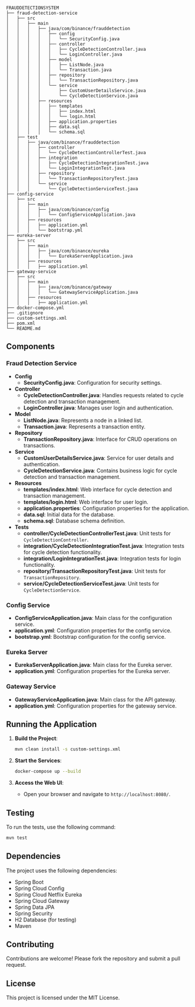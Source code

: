 ```
FRAUDDETECTIONSYSTEM
├── fraud-detection-service
│   ├── src
│   │   ├── main
│   │   │   ├── java/com/binance/frauddetection
│   │   │   │   ├── config
│   │   │   │   │   └── SecurityConfig.java
│   │   │   │   ├── controller
│   │   │   │   │   ├── CycleDetectionController.java
│   │   │   │   │   └── LoginController.java
│   │   │   │   ├── model
│   │   │   │   │   ├── ListNode.java
│   │   │   │   │   └── Transaction.java
│   │   │   │   ├── repository
│   │   │   │   │   └── TransactionRepository.java
│   │   │   │   └── service
│   │   │   │       ├── CustomUserDetailsService.java
│   │   │   │       └── CycleDetectionService.java
│   │   │   ├── resources
│   │   │   │   ├── templates
│   │   │   │   │   ├── index.html
│   │   │   │   │   └── login.html
│   │   │   │   ├── application.properties
│   │   │   │   ├── data.sql
│   │   │   │   └── schema.sql
│   ├── test
│   │   ├── java/com/binance/frauddetection
│   │   │   ├── controller
│   │   │   │   └── CycleDetectionControllerTest.java
│   │   │   ├── integration
│   │   │   │   ├── CycleDetectionIntegrationTest.java
│   │   │   │   └── LoginIntegrationTest.java
│   │   │   ├── repository
│   │   │   │   └── TransactionRepositoryTest.java
│   │   │   └── service
│   │   │       └── CycleDetectionServiceTest.java
├── config-service
│   ├── src
│   │   ├── main
│   │   │   ├── java/com/binance/config
│   │   │   │   └── ConfigServiceApplication.java
│   │   ├── resources
│   │   │   ├── application.yml
│   │   │   └── bootstrap.yml
├── eureka-server
│   ├── src
│   │   ├── main
│   │   │   ├── java/com/binance/eureka
│   │   │   │   └── EurekaServerApplication.java
│   │   ├── resources
│   │   │   ├── application.yml
├── gateway-service
│   ├── src
│   │   ├── main
│   │   │   ├── java/com/binance/gateway
│   │   │   │   └── GatewayServiceApplication.java
│   │   ├── resources
│   │   │   ├── application.yml
├── docker-compose.yml
├── .gitignore
├── custom-settings.xml
├── pom.xml
└── README.md
```

## Components

### Fraud Detection Service
- **Config**
  - **SecurityConfig.java**: Configuration for security settings.
- **Controller**
  - **CycleDetectionController.java**: Handles requests related to cycle detection and transaction management.
  - **LoginController.java**: Manages user login and authentication.
- **Model**
  - **ListNode.java**: Represents a node in a linked list.
  - **Transaction.java**: Represents a transaction entity.
- **Repository**
  - **TransactionRepository.java**: Interface for CRUD operations on transactions.
- **Service**
  - **CustomUserDetailsService.java**: Service for user details and authentication.
  - **CycleDetectionService.java**: Contains business logic for cycle detection and transaction management.
- **Resources**
  - **templates/index.html**: Web interface for cycle detection and transaction management.
  - **templates/login.html**: Web interface for user login.
  - **application.properties**: Configuration properties for the application.
  - **data.sql**: Initial data for the database.
  - **schema.sql**: Database schema definition.
- **Tests**
  - **controller/CycleDetectionControllerTest.java**: Unit tests for `CycleDetectionController`.
  - **integration/CycleDetectionIntegrationTest.java**: Integration tests for cycle detection functionality.
  - **integration/LoginIntegrationTest.java**: Integration tests for login functionality.
  - **repository/TransactionRepositoryTest.java**: Unit tests for `TransactionRepository`.
  - **service/CycleDetectionServiceTest.java**: Unit tests for `CycleDetectionService`.

### Config Service
- **ConfigServiceApplication.java**: Main class for the configuration service.
- **application.yml**: Configuration properties for the config service.
- **bootstrap.yml**: Bootstrap configuration for the config service.

### Eureka Server
- **EurekaServerApplication.java**: Main class for the Eureka server.
- **application.yml**: Configuration properties for the Eureka server.

### Gateway Service
- **GatewayServiceApplication.java**: Main class for the API gateway.
- **application.yml**: Configuration properties for the gateway service.

## Running the Application

1. **Build the Project**:
   ```sh
   mvn clean install -s custom-settings.xml
   ```

2. **Start the Services**:
   ```sh
   docker-compose up --build
   ```

3. **Access the Web UI**:
   - Open your browser and navigate to `http://localhost:8080/`.

## Testing

To run the tests, use the following command:
```sh
mvn test
```

## Dependencies

The project uses the following dependencies:
- Spring Boot
- Spring Cloud Config
- Spring Cloud Netflix Eureka
- Spring Cloud Gateway
- Spring Data JPA
- Spring Security
- H2 Database (for testing)
- Maven

## Contributing

Contributions are welcome! Please fork the repository and submit a pull request.

## License

This project is licensed under the MIT License.
